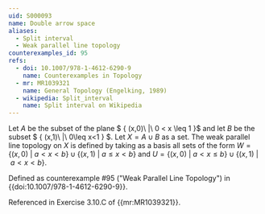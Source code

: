 ```yaml
---
uid: S000093
name: Double arrow space
aliases:
  - Split interval
  - Weak parallel line topology
counterexamples_id: 95
refs:
  - doi: 10.1007/978-1-4612-6290-9
    name: Counterexamples in Topology
  - mr: MR1039321
    name: General Topology (Engelking, 1989)
  - wikipedia: Split_interval
    name: Split interval on Wikipedia
---
```

Let $A$ be the subset of the plane $ \{ (x,0)\ |\ 0 < x \leq 1 \}$ and let $B$ be the subset $ \{ (x,1)\ |\ 0\leq x<1 \} $. Let $X = A \cup B$ as a set. The weak parallel line topology on $X$ is defined by taking as a basis all sets of the form $W = \{(x,0)\ |\ a<x<b \} \cup \{ (x,1)\ |\ a \leq x < b\}$ and $U = \{(x,0)\ |\ a < x \leq b \} \cup \{(x,1)\ |\ a<x<b\}$.

Defined as counterexample #95 ("Weak Parallel Line Topology")
in {{doi:10.1007/978-1-4612-6290-9}}.

Referenced in Exercise 3.10.C of {{mr:MR1039321}}.
